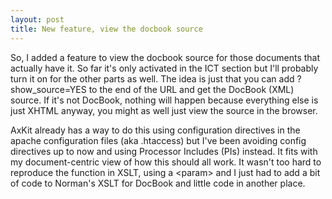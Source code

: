 ```yaml
---
layout: post
title: New feature, view the docbook source 
---
```

<p>So, I added a feature to view the docbook source for those documents that actually have it. So far it's only activated in the ICT section but I'll probably turn it on for the other parts as well. The idea is just that you can add ?show_source=YES to the end of the URL and get the DocBook (XML) source. If it's not DocBook, nothing will happen because everything else is just XHTML anyway, you might as well just view the source in the browser. </p><p>AxKit already has a way to do this using configuration directives in the apache configuration files (aka .htaccess) but I've been avoiding config directives up to now and using Processor Includes (PIs) instead. It fits with my document-centric view of how this should all work. It wasn't too hard to reproduce the function in XSLT, using a &lt;param&gt; and I just had to add a bit of code to Norman's XSLT for DocBook and little code in another place. </p>
